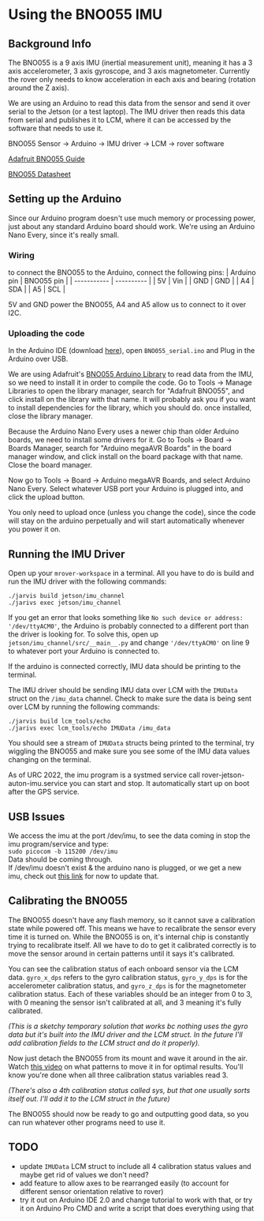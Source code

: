 # Using the BNO055 IMU

## Background Info
The BNO055 is a 9 axis IMU (inertial measurement unit), meaning it has a 3 axis accelerometer, 3 axis gyroscope, and 3 axis magnetometer. Currently the rover only needs to know acceleration in each axis and bearing (rotation around the Z axis). 

We are using an Arduino to read this data from the sensor and send it over serial to the Jetson (or a test laptop). The IMU driver then reads this data from serial and publishes it to LCM, where it can be accessed by the software that needs to use it. 

BNO055 Sensor -> Arduino -> IMU driver -> LCM -> rover software

[Adafruit BNO055 Guide](https://cdn-learn.adafruit.com/downloads/pdf/adafruit-bno055-absolute-orientation-sensor.pdf)

[BNO055 Datasheet](https://cdn-shop.adafruit.com/datasheets/BST_BNO055_DS000_12.pdf6)

## Setting up the Arduino
Since our Arduino program doesn't use much memory or processing power, just about any standard Arduino board should work. We're using an Arduino Nano Every, since it's really small.

### Wiring
to connect the BNO055 to the Arduino, connect the following pins:
| Arduino pin | BNO055 pin |
| ----------- | ---------- |
| 5V          | Vin        |
| GND         | GND        |
| A4          | SDA        |
| A5          | SCL        |

5V and GND power the BNO055, A4 and A5 allow us to connect to it over I2C.

### Uploading the code
In the Arduino IDE (download [here](https://www.arduino.cc/en/software)), open `BNO055_serial.ino` and Plug in the Arduino over USB.

We are using Adafruit's [BNO055 Arduino Library](https://github.com/adafruit/Adafruit_BNO055) to read data from the IMU, so we need to install it in order to compile the code. Go to Tools -> Manage Libraries to open the library manager, search for "Adafruit BNO055", and click install on the library with that name. It will probably ask you if you want to install dependencies for the library, which you should do. once installed, close the library manager.

Because the Arduino Nano Every uses a newer chip than older Arduino boards, we need to install some drivers for it. Go to Tools -> Board -> Boards Manager, search for "Arduino megaAVR Boards" in the board manager window, and click install on the board package with that name. Close the board manager.

Now go to Tools -> Board -> Arduino megaAVR Boards, and select Arduino Nano Every. Select whatever USB port your Arduino is plugged into, and click the upload button. 

You only need to upload once (unless you change the code), since the code will stay on the arduino perpetually and will start automatically whenever you power it on.

## Running the IMU Driver
Open up your `mrover-workspace` in a terminal. All you have to do is build and run the IMU driver with the following commands:

`./jarvis build jetson/imu_channel` \
`./jarivs exec jetson/imu_channel`

If you get an error that looks something like `No such device or address: '/dev/ttyACM0'`, the Arduino is probably connected to a different port than the driver is looking for. To solve this, open up `jetson/imu_channel/src/__main__.py` and change `'/dev/ttyACM0'` on line 9 to whatever port your Arduino is connected to.

If the arduino is connected correctly, IMU data should be printing to the terminal.

 The IMU driver should be sending IMU data over LCM with the `IMUData` struct on the `/imu_data` channel. Check to make sure the data is being sent over LCM by running the following commands:

`./jarvis build lcm_tools/echo` \
`./jarivs exec lcm_tools/echo IMUData /imu_data`

You should see a stream of `IMUData` structs being printed to the terminal, try wiggling the BNO055 and make sure you see some of the IMU data values changing on the terminal.

As of URC 2022, the imu program is a systmed service call rover-jetson-auton-imu.service you can start and stop. It automatically start up on boot after the GPS service. 

## USB Issues
We access the imu at the port /dev/imu, to see the data coming in stop the imu program/service and type: \
```sudo picocom -b 115200 /dev/imu``` \
Data should be coming through. \
If /dev/imu doesn't exist & the arduino nano is plugged, or we get a new imu, check out [this link](https://github.com/umrover/mrover-workspace/blob/auton-integration/ansible/README.md#usb-dev-rules) for now to update that. 



## Calibrating the BNO055

The BNO055 doesn't have any flash memory, so it cannot save a calibration state while powered off. This means we have to recalibrate the sensor every time it is turned on. While the BNO055 is on, it's internal chip is constantly trying to recalibrate itself. All we have to do to get it calibrated correctly is to move the sensor around in certain patterns until it says it's calibrated.

You can see the calibration status of each onboard sensor via the LCM data. `gyro_x_dps` refers to the gyro calibration status, `gyro_y_dps` is for the accelerometer calibration status, and `gyro_z_dps` is for the magnetometer calibration status. Each of these variables should be an integer from 0 to 3, with 0 meaning the sensor isn't calibrated at all, and 3 meaning it's fully calibrated.

_(This is a sketchy temporary solution that works bc nothing uses the gyro data but it's built into the IMU driver and the LCM struct. In the future I'll add calibration fields to the LCM struct and do it properly)._

Now just detach the BNO055 from its mount and wave it around in the air. Watch [this video](https://www.youtube.com/watch?v=Bw0WuAyGsnY) on what patterns to move it in for optimal results. You'll know you're done when all three calibration status variables read 3.

_(There's also a 4th calibration status called sys, but that one usually sorts itself out. I'll add it to the LCM struct in the future)_

The BNO055 should now be ready to go and outputting good data, so you can run whatever other programs need to use it.

## TODO
- update `IMUData` LCM struct to include all 4 calibration status values and maybe get rid of values we don't need?
- add feature to allow axes to be rearranged easily (to account for different sensor orientation relative to rover)
- try it out on Arduino IDE 2.0 and change tutorial to work with that, or try it on Arduino Pro CMD and write a script that does everything using that